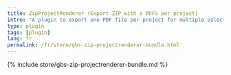 ```yaml
---
title: ZipProjectRenderer (Export ZIP with a PDFs per project)
intro: "A plugin to export one PDF file per project for multiple selected projects."
type: plugin
tags: [plugin]
lang: fr
permalink: /fr/store/gbs-zip-projectrenderer-bundle.html
---
```


{% include store/gbs-zip-projectrenderer-bundle.md %}
